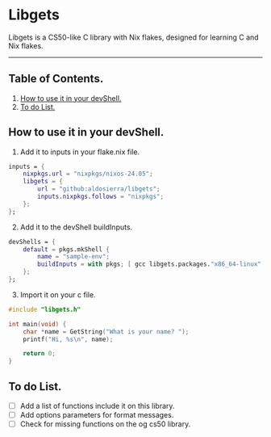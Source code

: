 # Libgets

Libgets is a CS50-like C library with Nix flakes, designed for learning C and Nix flakes.

---

## Table of Contents.
1. [How to use it in your devShell.](#how-to-use-it-in-your-devshell)
2. [To do List.](#to-do-list)


## How to use it in your devShell.

1. Add it to inputs in your flake.nix file.
```nix
inputs = {
    nixpkgs.url = "nixpkgs/nixos-24.05";
    libgets = {
        url = "github:aldosierra/libgets";
        inputs.nixpkgs.follows = "nixpkgs";
    };
};
```

2. Add it to the devShell buildInputs.
```nix
devShells = {
    default = pkgs.mkShell {
        name = "sample-env";
        buildInputs = with pkgs; [ gcc libgets.packages."x86_64-linux".default ];
    };
};
```

3. Import it on your c file.
```c
#include "libgets.h"

int main(void) {
    char *name = GetString("What is your name? ");
    printf("Hi, %s\n", name);

    return 0;
}
```

## To do List.

- [ ] Add a list of functions include it on this library.
- [ ] Add options parameters for format messages.
- [ ] Check for missing functions on the og cs50 library.
